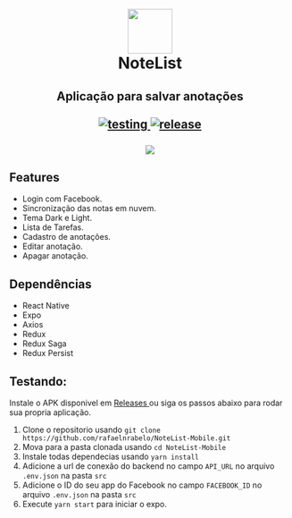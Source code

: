 
<h1 align="center">
  <br/>
  <img src="https://user-images.githubusercontent.com/55251721/78802105-ca55de80-7993-11ea-9187-3a97342a8dfb.png" width=80 />
  <br/>
  NoteList
</h1>
<h2 align="center">
  Aplicação para salvar anotações <br/>
  <br/>
  <a href="https://github.com/rafaelnrabelo/NoteList-Mobile#testando">
    <img src="https://img.shields.io/badge/Testing-Install-%23DA552F" alt="testing"/>
  </a>
  <a href="https://github.com/rafaelnrabelo/NoteList-Mobile/releases/latest">
    <img src="https://img.shields.io/badge/Last%20Release-2.1.1-%23DA552F" alt="release"/>
  </a>
  <br/>
  <br/>
  <img src="https://user-images.githubusercontent.com/55251721/80868905-ad9b8680-8c73-11ea-96bf-b5ebca177628.png" />
</h2>

## Features
  - Login com Facebook.
  - Sincronização das notas em nuvem.
  - Tema Dark e Light.
  - Lista de Tarefas.
  - Cadastro de anotações.
  - Editar anotação.
  - Apagar anotação.
  
## Dependências
  - React Native
  - Expo
  - Axios
  - Redux
  - Redux Saga
  - Redux Persist   
   
## Testando:
  Instale o APK disponivel em <a href="https://github.com/rafaelnrabelo/NoteList-Mobile/releases">
    Releases
    </a> ou siga os passos abaixo para rodar sua propria aplicação.
   1. Clone o repositorio usando `git clone https://github.com/rafaelnrabelo/NoteList-Mobile.git`
   2. Mova para a pasta clonada usando `cd NoteList-Mobile`
   3. Instale todas dependecias usando `yarn install`
   4. Adicione a url de conexão do backend no campo `API_URL` no arquivo `.env.json` na pasta `src`
   5. Adicione o ID do seu app do Facebook no campo `FACEBOOK_ID` no arquivo `.env.json` na pasta `src`
   6. Execute `yarn start` para iniciar o expo.
